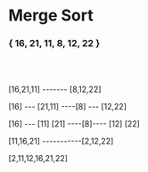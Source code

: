 # Merge Sort


### { 16, 21, 11, 8, 12, 22 }
<br>
<br>

[16,21,11] ------- [8,12,22]

[16] --- [21,11] ----[8] --- [12,22]

[16] --- [11] [21] ----[8]---- [12] [22]

[11,16,21] -----------[2,12,22]

[2,11,12,16,21,22]